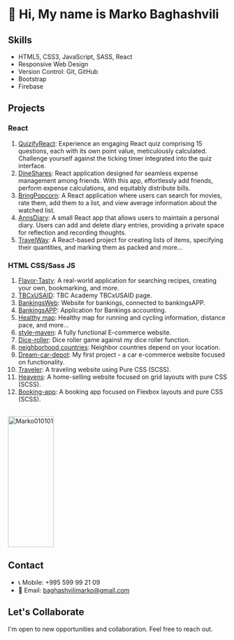 
<h1>👋 Hi, My name is Marko Baghashvili</h1>

## Skills

- HTML5, CSS3, JavaScript, SASS, React
- Responsive Web Design
- Version Control: Git, GitHub
- Bootstrap
- Firebase

## Projects

### React 
1. <a href="https://quizifyreact.netlify.app/" target="_blank">QuizifyReact</a>: Experience an engaging React quiz comprising 15 questions, each with its own point value, meticulously calculated. Challenge yourself against the ticking timer integrated into the quiz interface.
2. <a href="https://dineshares.netlify.app/" target="_blank">DineShares</a>: React application designed for seamless expense management among friends. With this app, effortlessly add friends, perform expense calculations, and equitably distribute bills.
3. <a href="https://bringpopcorn.netlify.app/" target="_blank">BringPopcorn</a>: A React application where users can search for movies, rate them, add them to a list, and view average information about the watched list.
4. <a href="https://annsdiary.netlify.app/" target="_blank">AnnsDiary</a>: A small React app that allows users to maintain a personal diary. Users can add and delete diary entries, providing a private space for reflection and recording thoughts.
5. <a href="https://travel-way.netlify.app/" target="_blank">TravelWay</a>: A React-based project for creating lists of items, specifying their quantities, and marking them as packed and more...

### HTML CSS/Sass JS 
1. <a href="https://flavor-tasty.netlify.app/" target="_blank">Flavor-Tasty</a>: A real-world application for searching recipes, creating your own, bookmarking, and more.
2. <a href="https://tbcxusaid.netlify.app/" target="_blank">TBCxUSAID</a>: TBC Academy TBCxUSAID page.
3. <a href="https://bankingsweb.netlify.app/" target="_blank">BankingsWeb</a>: Website for bankings, connected to bankingsAPP.
4. <a href="https://bankingsapp.netlify.app/" target="_blank">BankingsAPP</a>: Application for Bankings accounting.
5. <a href="https://healthymap.netlify.app/" target="_blank">Healthy map</a>: Healthy map for running and cycling information, distance pace, and more... 
6. <a href="https://style-maven.netlify.app/" target="_blank">style-maven</a>: A fully functional E-commerce website.
7. <a href="https://beatmyroller.netlify.app/" target="_blank">Dice-roller</a>: Dice roller game against my dice roller function.
8. <a href="https://neighborhoodies.netlify.app/" target="_blank">neighborhood countries</a>: Neighbor countries depend on your location.
9. <a href="https://dream-car-depot.netlify.app/" target="_blank">Dream-car-depot</a>: My first project - a car e-commerce website focused on functionality.
10. <a href="https://marko010101.github.io/Travel/Traveler/" target="_blank">Traveler</a>: A traveling website using Pure CSS (SCSS).
11. <a href="https://heavens.netlify.app/" target="_blank">Heavens</a>: A home-selling website focused on grid layouts with pure CSS (SCSS).
12. <a href="https://marko010101.github.io/booking-app/starter/" target="_blank">Booking-app</a>: A booking app focused on Flexbox layouts and pure CSS (SCSS).


<br/>
<div style="display: flex; justify-content: flex-start;">
  <a target="_blank" rel="noopener noreferrer nofollow" href="https://github-readme-stats.vercel.app/api/top-langs?username=Marko010101&amp;show_icons=true&amp;theme=dark&amp;locale=en&amp;layout=compact">
    <img width="100%" height="300px" src="https://github-readme-stats.vercel.app/api/top-langs?username=Marko010101&amp;show_icons=true&amp;theme=dark&amp;locale=en&amp;layout=compact" alt="Marko010101" style="max-width: 100%;">
  </a>
</div>



## Contact

- 📞 Mobile: +995 599 99 21 09
- 📧 Email: baghashvilimarko@gmail.com

## Let's Collaborate

I'm open to new opportunities and collaboration. Feel free to reach out.

